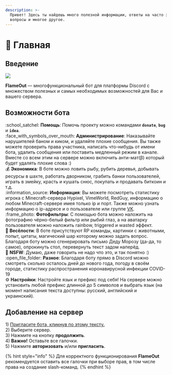 ```yaml
---
description: >-
  Привет! Здесь ты найдешь много полезной информации, ответы на часто задаваемые
  вопросы и многое другое.
---
```


# 📌 Главная

## Введение

![](.gitbook/assets/flame\_256x256.png)

**FlameOut** — многофункциональный бот для платформы Discord с множеством полезных и самых необходимых возможностей для Вас и вашего сервера.

## Возможности бота

:school\_satchel: **Помощь**: Помочь проекту можно командами **`donate`**, **`bug`** и **`idea`**.\
:face\_with\_symbols\_over\_mouth: **Администрирование**: Наказывайте нарушителей баном и киком, и удаляйте плохие сообщения. Вы также можете проверить права участника, написать что-нибудь от имени бота, удалить сообщения или поставить медленный режим в канале. Вместе со всем этим на сервере можно включить анти-мат(β) который будет удалять плохие слова :)\
:moneybag: **Экономика**: В боте можно ловить рыбу, рубить деревья, добывать ресурсы в шахте, работать дворником, грабить банки пользователей, играть в змейку, красть и кушать снюс, покупать и продавать биткоин и т.д.\
:information\_source: **Информация**: Вы можете посмотреть статистику игрока с Minecraft-сервера Hypixel, VimeWorld, RedGuy, информацию о любом Minecraft-сервере имея только ip и порт. Также можно узнать информацию о ip-адресе и о пользователе или группе [VK](https://vk.com/).\
:frame\_photo: **Фотофильтры**: С помощью бота можно наложить на фотографию чёрно-белый фильтр или рыбий глаз, а на аватарку пользователя можно наложить rainbow, triggered и wasted эффект.\
:lollipop: **Весёлости**: В боте присутствуют RP команды, картинки с животными, попыт, цитаты, магический шар которому можно задать вопрос. Благодаря боту можно сгенерировать письмо Деду Морозу (да-да, то самое), опрокинуть стол, перевернуть текст задом наперёд.\
:underage: **NSFW**: Думаю, даже говорить не надо что это, и так понятно :)\
:open\_file\_folder: **Разное**: Благодаря боту прямо в Discord можно смотреть сколько осталось дней до нового года, погоду в своём городе, статистику распространения коронавирусной инфекции COVID-19\
:gear: **Настройки**: Настройте язык и префикс под себя! На сервере можно установить любой префикс длинной до 5 символов и выбрать язык (на момент написания текста доступны: русский, английский и украинский).

## Добавление на сервер

1\) [Пригласите бота, кликнув по этому тексту.](https://top.gg/bot/747431086816100402/invite)\
2\) Выберите сервер.\
3\) Нажмите на кнопку **продолжить**.\
4\) **Важно!** Оставьте все галочки.\
5\) Нажмите **авторизовать** и/или **пригласить**.

{% hint style="info" %}
Для корректного функционирования **FlameOut** рекомендуется оставить все галочки при выборе прав, в том числе права на создание slash-команд.
{% endhint %}
